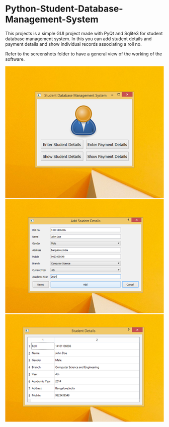 # Python-Student-Database-Management-System
This projects is a simple GUI project made with PyQt and Sqlite3 for student database management system. In this you can add student details
and payment details and show individual records associating a roll no.


Refer to the screenshots folder to have a general view of the working of the software.


![Alt text](Screenshot_1.png?raw=true "Admin Panel")
![Alt text](Screenshot_2.png?raw=true "Add Student Details")
![Alt text](Screenshot_3.png?raw=true "Show Student Details")
